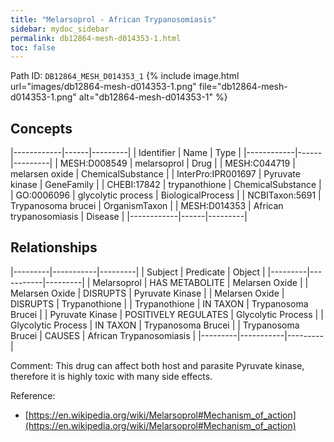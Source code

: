 ```yaml
---
title: "Melarsoprol - African Trypanosomiasis"
sidebar: mydoc_sidebar
permalink: db12864-mesh-d014353-1.html
toc: false 
---
```



Path ID: `DB12864_MESH_D014353_1`
{% include image.html url="images/db12864-mesh-d014353-1.png" file="db12864-mesh-d014353-1.png" alt="db12864-mesh-d014353-1" %}

## Concepts

|------------|------|---------|
| Identifier | Name | Type    |
|------------|------|---------|
| MESH:D008549 | melarsoprol | Drug |
| MESH:C044719 | melarsen oxide | ChemicalSubstance |
| InterPro:IPR001697 | Pyruvate kinase | GeneFamily |
| CHEBI:17842 | trypanothione | ChemicalSubstance |
| GO:0006096 | glycolytic process | BiologicalProcess |
| NCBITaxon:5691 | Trypanosoma brucei | OrganismTaxon |
| MESH:D014353 | African trypanosomiasis | Disease |
|------------|------|---------|

## Relationships

|---------|-----------|---------|
| Subject | Predicate | Object  |
|---------|-----------|---------|
| Melarsoprol | HAS METABOLITE | Melarsen Oxide |
| Melarsen Oxide | DISRUPTS | Pyruvate Kinase |
| Melarsen Oxide | DISRUPTS | Trypanothione |
| Trypanothione | IN TAXON | Trypanosoma Brucei |
| Pyruvate Kinase | POSITIVELY REGULATES | Glycolytic Process |
| Glycolytic Process | IN TAXON | Trypanosoma Brucei |
| Trypanosoma Brucei | CAUSES | African Trypanosomiasis |
|---------|-----------|---------|

Comment: This drug can affect both host and parasite Pyruvate kinase, therefore it is highly toxic with many side effects.

Reference: 
  - [https://en.wikipedia.org/wiki/Melarsoprol#Mechanism_of_action](https://en.wikipedia.org/wiki/Melarsoprol#Mechanism_of_action)
